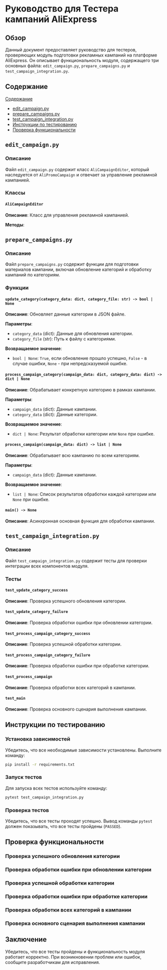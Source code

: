 # Руководство для Тестера кампаний AliExpress

## Обзор

Данный документ предоставляет руководство для тестеров, проверяющих модуль подготовки рекламных кампаний на платформе AliExpress. Он описывает функциональность модуля, содержащего три основных файла: `edit_campaign.py`, `prepare_campaigns.py` и `test_campaign_integration.py`.

## Содержание

[Содержание](#Содержание)

* [edit_campaign.py](#edit_campaignpy)
* [prepare_campaigns.py](#prepare_campaignspy)
* [test_campaign_integration.py](#test_campaign_integrationpy)
* [Инструкции по тестированию](#инструкции-по-тестированию)
* [Проверка функциональности](#проверка-функциональности)


## `edit_campaign.py`

### Описание

Файл `edit_campaign.py` содержит класс `AliCampaignEditor`, который наследуется от `AliPromoCampaign` и отвечает за управление рекламной кампанией.

### Классы

#### `AliCampaignEditor`

**Описание**: Класс для управления рекламной кампанией.

**Методы**:


## `prepare_campaigns.py`

### Описание

Файл `prepare_campaigns.py` содержит функции для подготовки материалов кампании, включая обновление категорий и обработку кампаний по категориям.

### Функции

#### `update_category(category_data: dict, category_file: str) -> bool | None`

**Описание**: Обновляет данные категории в JSON файле.

**Параметры**:
* `category_data` (dict): Данные для обновления категории.
* `category_file` (str): Путь к файлу с категориями.

**Возвращаемое значение**:
* `bool | None`: `True`, если обновление прошло успешно, `False` - в случае ошибки, `None` - при непредсказуемой ошибке.


#### `process_campaign_category(campaign_data: dict, category_data: dict) -> dict | None`

**Описание**: Обрабатывает конкретную категорию в рамках кампании.

**Параметры**:
* `campaign_data` (dict): Данные кампании.
* `category_data` (dict): Данные категории.

**Возвращаемое значение**:
* `dict | None`: Результат обработки категории или `None` при ошибке.


#### `process_campaign(campaign_data: dict) -> list | None`

**Описание**: Обрабатывает всю кампанию по всем категориям.

**Параметры**:
* `campaign_data` (dict): Данные кампании.

**Возвращаемое значение**:
* `list | None`: Список результатов обработки каждой категории или `None` при ошибке.


#### `main() -> None`

**Описание**: Асинхронная основная функция для обработки кампании.


## `test_campaign_integration.py`

### Описание

Файл `test_campaign_integration.py` содержит тесты для проверки интеграции всех компонентов модуля.

### Тесты

#### `test_update_category_success`

**Описание**: Проверка успешного обновления категории.

#### `test_update_category_failure`

**Описание**: Проверка обработки ошибки при обновлении категории.

#### `test_process_campaign_category_success`

**Описание**: Проверка успешной обработки категории.

#### `test_process_campaign_category_failure`

**Описание**: Проверка обработки ошибки при обработке категории.

#### `test_process_campaign`

**Описание**: Проверка обработки всех категорий в кампании.

#### `test_main`

**Описание**: Проверка основного сценария выполнения кампании.


## Инструкции по тестированию

### Установка зависимостей

Убедитесь, что все необходимые зависимости установлены. Выполните команду:

```bash
pip install -r requirements.txt
```

### Запуск тестов

Для запуска всех тестов используйте команду:

```bash
pytest test_campaign_integration.py
```

### Проверка тестов

Убедитесь, что все тесты проходят успешно. Вывод команды `pytest` должен показывать, что все тесты пройдены (`PASSED`).


## Проверка функциональности

### Проверка успешного обновления категории

### Проверка обработки ошибки при обновлении категории

### Проверка успешной обработки категории

### Проверка обработки ошибки при обработке категории

### Проверка обработки всех категорий в кампании

### Проверка основного сценария выполнения кампании


## Заключение

Убедитесь, что все тесты пройдены и функциональность модуля работает корректно. При возникновении проблем или ошибок, сообщите разработчикам для исправления.